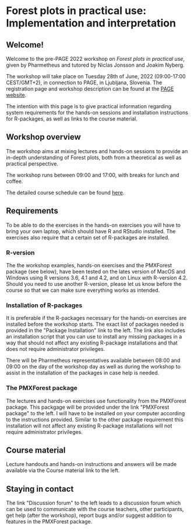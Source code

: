 # Forest plots in practical use: Implementation and interpretation

## Welcome!


Welcome to the pre-PAGE 2022 workshop on *Forest plots in practical use*, given by Pharmetheus and tutored by Niclas Jonsson and Joakim Nyberg.

The workshop will take place on Tuesday 28th of June, 2022 (09:00-17:00 CEST/GMT+2), in connection to PAGE, in Ljubljana, Slovenia. The registration page and workshop description can be found at the [PAGE website](https://www.page-meeting.org/default.asp?id=47&keuze=meeting&mid=23).

The intention with this page is to give practical information regarding system requirements for the hands-on sessions and installation instructions for R-packages, as well as links to the course material.

## Workshop overview

The workshop aims at mixing lectures and hands-on sessions to provide an in-depth understanding of Forest plots, both from a theoretical as well as practical perspective.

The workshop runs between 09:00 and 17:00, with breaks for lunch and coffee.

The detailed course schedule can be found [here](https://github.com/ForestCoursePAGE2022/ForestCoursePAGE2022/blob/NewStructure/Schedule/PAGE%202022%20Forest%20plot%20workshop%20schedule.pdf).



## Requirements

To be able to do the exercises in the hands-on exercises you will have to bring your own laptop, which should have R and RStudio installed. The exercises also require that a certain set of R-packages are installed. 

### R-version

The the workshop examples, hands-on exercises and the PMXForest package (see below), have been tested on the lates version of MacOS and Windows using R versions 3.6, 4.1 and 4.2, and on Linux with R-version 4.2. Should you need to use another R-version, please let us know before the course so that we can make sure everything works as intended.

### Installation of R-packages

It is  preferable if the R-packages necessary for the hands-on exercises are installed before the workshop starts. The exact list of packages needed is provided in the "Package Installation" link to the left. The link also includes an installation script that you can use to install any missing packages in a way that should not affect any existing R-package installations and that does not require administrator privileges.

There will be Pharmetheus representatives available between 08:00 and 09:00 on the day of the workshop day as well as during the workshop to assist in the installation of the packages in case help is needed. 

### The PMXForest package

The lectures and hands-on exercises use functionality from the PMXForest package. This packgage will be provided under the link "PMXForest package" to the left. I will have to be installed on your computer according to the instructions provided. Similar to the other package requirement this installation will not affect any existing R-package installations will not require administrator privileges.


## Course material

Lecture handouts and hands-on instructions and answers will be made available via the Course material link to the left.


## Staying in contact

The link "Discussion forum" to the left leads to a discussion forum which can be used to communicate with the course teachers, other participants, get help (after the workshop), report bugs and/or suggest addition to features in the PMXForest package.
